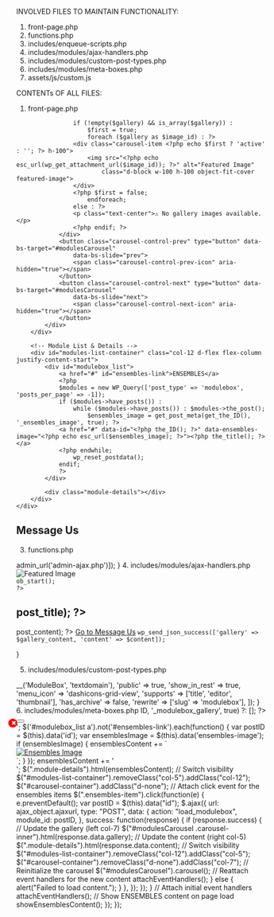 INVOLVED FILES TO MAINTAIN FUNCTIONALITY:
1. front-page.php
2. functions.php
3. includes/enqueue-scripts.php
4. includes/modules/ajax-handlers.php
5. includes/modules/custom-post-types.php
6. includes/modules/meta-boxes.php
7. assets/js/custom.js

CONTENTs OF ALL FILES:

1. front-page.php
<?php
get_header(); ?>

<div class="container-fluid h-100">
    <div class="row h-100">
        <!-- Gallery Section (Left) -->
        <div id="carousel-container" class="col-7 d-flex justify-content-center align-items-center vh-100 d-none">
            <div id="modulesCarousel" class="carousel slide h-100 w-100 pointer-event" data-bs-ride="carousel">
                <div class="carousel-inner h-100">
                    <?php
                    $gallery = get_post_meta(get_the_ID(), '_modulebox_gallery', true);
                    $gallery = maybe_unserialize($gallery); // Ensure correct format

                    if (!empty($gallery) && is_array($gallery)) :
                        $first = true;
                        foreach ($gallery as $image_id) : ?>
                    <div class="carousel-item <?php echo $first ? 'active' : ''; ?> h-100">
                        <img src="<?php echo esc_url(wp_get_attachment_url($image_id)); ?>" alt="Featured Image"
                            class="d-block w-100 h-100 object-fit-cover featured-image">
                    </div>
                    <?php $first = false;
                        endforeach;
                    else : ?>
                    <p class="text-center">⚠ No gallery images available.</p>
                    <?php endif; ?>
                </div>
                <button class="carousel-control-prev" type="button" data-bs-target="#modulesCarousel"
                    data-bs-slide="prev">
                    <span class="carousel-control-prev-icon" aria-hidden="true"></span>
                </button>
                <button class="carousel-control-next" type="button" data-bs-target="#modulesCarousel"
                    data-bs-slide="next">
                    <span class="carousel-control-next-icon" aria-hidden="true"></span>
                </button>
            </div>
        </div>

        <!-- Module List & Details -->
        <div id="modules-list-container" class="col-12 d-flex flex-column justify-content-start">
            <div id="modulebox_list">
                <a href="#" id="ensembles-link">ENSEMBLES</a>
                <?php
                $modules = new WP_Query(['post_type' => 'modulebox', 'posts_per_page' => -1]);
                if ($modules->have_posts()) :
                    while ($modules->have_posts()) : $modules->the_post(); 
                        $ensembles_image = get_post_meta(get_the_ID(), '_ensembles_image', true); ?>
                <a href="#" data-id="<?php the_ID(); ?>" data-ensembles-image="<?php echo esc_url($ensembles_image); ?>"><?php the_title(); ?></a>
                <?php endwhile;
                    wp_reset_postdata();
                endif;
                ?>
            </div>

            <div class="module-details"></div>
        </div>
    </div>
</div>

<div class="container text-center py-4">
    <h2 class="display-5">Message Us</h2>
    <div class="d-flex justify-content-center">
        <div id="message-us">
            <?php echo do_shortcode('[contact-form-7 id="235e694" title="message-us"]'); ?>
        </div>
    </div>
</div>

<script>
jQuery(document).ready(function($) {
    function attachEventHandlers() {
        // Handle 'Go to Message Us' button click
        $(".go-to-message-us").off("click").on("click", function() {
            var postTitle = $(this).data("title");
            $("#post-title").val(postTitle);
            $("#your-subject").val(postTitle);
        });

        // Handle "ENSEMBLES" link click
        $("#ensembles-link").on("click", function(e) {
            e.preventDefault();
            showEnsemblesContent();
        });

        // Handle module link click
        $("#modulebox_list a").not("#ensembles-link").click(function(e) {
            e.preventDefault();
            var postID = $(this).data("id");

            $.ajax({
                url: ajax_object.ajaxurl,
                type: "POST",
                data: {
                    action: "load_modulebox",
                    module_id: postID,
                },
                success: function(response) {
                    if (response.success) {
                        // Update the gallery (left col-7)
                        $("#modulesCarousel .carousel-inner").html(response.data.gallery);

                        // Update the content (right col-5)
                        $(".module-details").html(response.data.content);

                        // Switch visibility
                        $("#modules-list-container").removeClass("col-12").addClass("col-5");
                        $("#carousel-container").removeClass("d-none").addClass("col-7");

                        // Reinitialize the carousel
                        $("#modulesCarousel").carousel();

                        // Reattach event handlers for the new content
                        attachEventHandlers();
                    } else {
                        alert("Failed to load content.");
                    }
                },
            });
        });
    }

    function showEnsemblesContent() {
        var ensemblesContent = '<div class="container"><div class="row">';
        $('#modulebox_list a').not('#ensembles-link').each(function() {
            var postID = $(this).data('id');
            var ensemblesImage = $(this).data('ensembles-image');
            if (ensemblesImage) {
                ensemblesContent += `
                    <div class="col-12 col-md-6 col-lg-4">
                        <a href="#" data-id="${postID}" class="ensembles-item">
                            <img src="${ensemblesImage}" class="img-fluid" alt="Ensembles Image">
                        </a>
                    </div>
                `;
            }
        });
        ensemblesContent += '</div></div>';
        $(".module-details").html(ensemblesContent);

        // Switch visibility
        $("#modules-list-container").removeClass("col-5").addClass("col-12");
        $("#carousel-container").addClass("d-none");

        // Attach click event for the ensembles items
        $(".ensembles-item").click(function(e) {
            e.preventDefault();
            var postID = $(this).data("id");
            $.ajax({
                url: ajax_object.ajaxurl,
                type: "POST",
                data: {
                    action: "load_modulebox",
                    module_id: postID,
                },
                success: function(response) {
                    if (response.success) {
                        // Update the gallery (left col-7)
                        $("#modulesCarousel .carousel-inner").html(response.data.gallery);

                        // Update the content (right col-5)
                        $(".module-details").html(response.data.content);

                        // Switch visibility
                        $("#modules-list-container").removeClass("col-12").addClass("col-5");
                        $("#carousel-container").removeClass("d-none").addClass("col-7");

                        // Reinitialize the carousel
                        $("#modulesCarousel").carousel();

                        // Reattach event handlers for the new content
                        attachEventHandlers();
                    } else {
                        alert("Failed to load content.");
                    }
                },
            });
        });
    }

    // Attach initial event handlers
    attachEventHandlers();

    // Show ENSEMBLES content on page load
    showEnsemblesContent();
});
</script>

<?php
get_footer();
?>
   
3. functions.php
<?php

/**
 * @package Bootscore Child
 *
 * @version 6.0.0
 */

// Exit if accessed directly
defined('ABSPATH') || exit;

// Enqueue scripts and styles
require_once get_stylesheet_directory() . '/includes/enqueue-scripts.php';

// Include additional files from the modules directory
foreach (glob(get_stylesheet_directory() . '/includes/modules/*.php') as $file) {
  require_once $file;
}

4. includes/enqueue-scripts.php
<?php

add_action('wp_enqueue_scripts', 'bootscore_child_enqueue_styles');
function bootscore_child_enqueue_styles()
{
    $theme_dir = get_stylesheet_directory_uri();
    $theme_path = get_stylesheet_directory();

    // Enqueue styles
    wp_enqueue_style('main', "$theme_dir/assets/css/main.css", ['parent-style'], date('YmdHi', filemtime("$theme_path/assets/css/main.css")));
    wp_enqueue_style('parent-style', get_template_directory_uri() . '/style.css');
    wp_enqueue_style('lightbox-css', "$theme_dir/assets/css/styles.css");

    // Enqueue scripts
    wp_enqueue_script('custom-js', "$theme_dir/assets/js/custom.js", ['jquery'], date('YmdHi', filemtime("$theme_path/assets/js/custom.js")), true);
    wp_enqueue_script('lightbox-js', "$theme_dir/assets/js/scripts.js", ['jquery'], null, true);
}

/**
 * Enqueue AJAX script for Modulebox
 */
add_action('wp_enqueue_scripts', 'enqueue_ajax_script');
function enqueue_ajax_script()
{
    wp_enqueue_script('modulebox-ajax', get_stylesheet_directory_uri() . '/js/modulebox-ajax.js', ['jquery'], null, true);
    wp_localize_script('modulebox-ajax', 'ajax_object', ['ajaxurl' => admin_url('admin-ajax.php')]);
}

4. includes/modules/ajax-handlers.php
<?php

// AJAX Handler for Content Update
add_action('wp_ajax_load_modulebox', 'load_modulebox_content');
add_action('wp_ajax_nopriv_load_modulebox', 'load_modulebox_content');
function load_modulebox_content()
{
    if (!isset($_POST['module_id']) || !is_numeric($_POST['module_id'])) {
        wp_send_json_error('Invalid request.');
    }

    $post_id = intval($_POST['module_id']);
    $post = get_post($post_id);

    if (!$post) {
        wp_send_json_error('Module not found.');
    }

    // Fetch the gallery images
    $gallery = get_post_meta($post_id, '_modulebox_gallery', true);
    $gallery = maybe_unserialize($gallery);

    ob_start();
    if (!empty($gallery) && is_array($gallery)) :
        $first = true;
        foreach ($gallery as $image_id) : ?>
<div class="carousel-item <?php echo $first ? 'active' : ''; ?>">
    <img src="<?php echo esc_url(wp_get_attachment_url($image_id)); ?>" alt="Featured Image"
        class="d-block w-100 h-100 object-fit-cover featured-image">
</div>
<?php
            $first = false;
        endforeach;
    endif;
    $gallery_content = ob_get_clean();

    ob_start();
    ?>
<h2><?php echo esc_html($post->post_title); ?></h2>
<?php echo apply_filters('the_content', $post->post_content); ?>
<?php if (has_post_thumbnail($post_id)) : ?>
<a href="<?php echo esc_url(wp_get_attachment_url(get_post_thumbnail_id($post_id))); ?>" class="featured-image">
    <?php echo get_the_post_thumbnail($post_id, 'full'); ?>
</a>
<?php endif; ?>
<a href="#message-us" class="btn btn-dark mt-3" data-title="<?php echo esc_attr($post->post_title); ?>">Go to Message
    Us</a>
<?php
    $content = ob_get_clean();

    wp_send_json_success(['gallery' => $gallery_content, 'content' => $content]);
}

5. includes/modules/custom-post-types.php
<?php

// Register MODULEBOX Custom Post Type
add_action('init', 'register_modulebox_cpt');
function register_modulebox_cpt()
{
  register_post_type('modulebox', [
    'label'         => __('ModuleBox', 'textdomain'),
    'public'        => true,
    'show_in_rest'  => true,
    'menu_icon'     => 'dashicons-grid-view',
    'supports'      => ['title', 'editor', 'thumbnail'],
    'has_archive'   => false,
    'rewrite'       => ['slug' => 'modulebox'],
  ]);
}

6. includes/modules/meta-boxes.php
<?php

// Add Gallery Functionality in the Editor
add_action('add_meta_boxes', 'modulebox_gallery_meta_box');
function modulebox_gallery_meta_box()
{
    add_meta_box('modulebox_gallery', __('Module Gallery', 'textdomain'), 'modulebox_gallery_callback', 'modulebox', 'normal', 'high');
}

function modulebox_gallery_callback($post)
{
    wp_nonce_field('modulebox_gallery_nonce', 'modulebox_gallery_nonce_field');
    $gallery = get_post_meta($post->ID, '_modulebox_gallery', true) ?: [];
?>
<div id="modulebox-gallery-container">
    <?php foreach ($gallery as $image_id) : ?>
    <div class="gallery-image">
        <?php echo wp_get_attachment_image($image_id, 'thumbnail'); ?>
        <input type="hidden" name="modulebox_gallery[]" value="<?php echo esc_attr($image_id); ?>">
        <button class="remove-image">✖</button>
    </div>
    <?php endforeach; ?>
</div>
<button id="add-gallery-images" class="button"><?php _e('Add the Gallery', 'textdomain'); ?></button>

<script>
jQuery(document).ready(function($) {
    let frame;
    $('#add-gallery-images').on('click', function(e) {
        e.preventDefault();
        if (frame) frame.open();
        frame = wp.media({
            title: '<?php _e('Select Images', 'textdomain'); ?>',
            multiple: true,
            library: {
                type: 'image'
            }
        }).on('select', function() {
            let images = frame.state().get('selection').toJSON();
            images.forEach(image => {
                $('#modulebox-gallery-container').append(`
                    <div class="gallery-image">
                        <img src="${image.sizes.thumbnail.url}" />
                        <input type="hidden" name="modulebox_gallery[]" value="${image.id}">
                        <button class="remove-image">✖</button>
                    </div>
                `);
            });
        }).open();
    });

    $(document).on('click', '.remove-image', function(e) {
        e.preventDefault();
        $(this).closest('.gallery-image').remove();
    });
});
</script>

<style>
.gallery-image {
    display: inline-block;
    margin: 5px;
    position: relative;
}

.remove-image {
    position: absolute;
    top: 3px;
    right: 3px;
    background: red;
    color: white;
    border: none;
    cursor: pointer;
    font-size: 12px;
    width: 18px;
    height: 18px;
    border-radius: 50%;
}
</style>
<?php
}

add_action('save_post', 'save_modulebox_gallery');
function save_modulebox_gallery($post_id)
{
    if (!isset($_POST['modulebox_gallery_nonce_field']) || !wp_verify_nonce($_POST['modulebox_gallery_nonce_field'], 'modulebox_gallery_nonce')) return;
    if (defined('DOING_AUTOSAVE') && DOING_AUTOSAVE) return;
    if (!current_user_can('edit_post', $post_id)) return;

    update_post_meta($post_id, '_modulebox_gallery', isset($_POST['modulebox_gallery']) ? array_map('intval', $_POST['modulebox_gallery']) : []);
}

8. assets/js/custom.js
document.addEventListener("DOMContentLoaded", function () {
  jQuery(document).ready(function ($) {
    function attachEventHandlers() {
      // Handle 'Go to Message Us' button click
      $(".go-to-message-us")
        .off("click")
        .on("click", function () {
          var postTitle = $(this).data("title");
          $("#post-title").val(postTitle);
          $("#your-subject").val(postTitle);
        });

      // Handle "ENSEMBLES" link click
      $("#ensembles-link").on("click", function(e) {
        e.preventDefault();
        showEnsemblesContent();
      });

      // Handle module link click
      $("#modulebox_list a").not("#ensembles-link").click(function (e) {
        e.preventDefault();
        var postID = $(this).data("id");

        $.ajax({
          url: ajax_object.ajaxurl,
          type: "POST",
          data: {
            action: "load_modulebox",
            module_id: postID,
          },
          success: function (response) {
            if (response.success) {
              // Update the gallery (left col-7)
              $("#modulesCarousel .carousel-inner").html(response.data.gallery);

              // Update the content (right col-5)
              $(".module-details").html(response.data.content);

              // Switch visibility
              $("#modules-list-container").removeClass("col-12").addClass("col-5");
              $("#carousel-container").removeClass("d-none").addClass("col-7");

              // Reinitialize the carousel
              $("#modulesCarousel").carousel();

              // Reattach event handlers for the new content
              attachEventHandlers();
            } else {
              alert("Failed to load content.");
            }
          },
        });
      });
    }

    function showEnsemblesContent() {
      var ensemblesContent = '<div class="container"><div class="row">';
      $('#modulebox_list a').not('#ensembles-link').each(function() {
        var postID = $(this).data('id');
        var ensemblesImage = $(this).data('ensembles-image');
        if (ensemblesImage) {
          ensemblesContent += `
            <div class="col-12 col-md-6 col-lg-4">
              <a href="#" data-id="${postID}" class="ensembles-item">
                <img src="${ensemblesImage}" class="img-fluid" alt="Ensembles Image">
              </a>
            </div>
          `;
        }
      });
      ensemblesContent += '</div></div>';
      $(".module-details").html(ensemblesContent);

      // Switch visibility
      $("#modules-list-container").removeClass("col-5").addClass("col-12");
      $("#carousel-container").addClass("d-none");

      // Attach click event for the ensembles items
      $(".ensembles-item").click(function(e) {
        e.preventDefault();
        var postID = $(this).data("id");
        $.ajax({
          url: ajax_object.ajaxurl,
          type: "POST",
          data: {
            action: "load_modulebox",
            module_id: postID,
          },
          success: function(response) {
            if (response.success) {
              // Update the gallery (left col-7)
              $("#modulesCarousel .carousel-inner").html(response.data.gallery);

              // Update the content (right col-5)
              $(".module-details").html(response.data.content);

              // Switch visibility
              $("#modules-list-container").removeClass("col-12").addClass("col-5");
              $("#carousel-container").removeClass("d-none").addClass("col-7");

              // Reinitialize the carousel
              $("#modulesCarousel").carousel();

              // Reattach event handlers for the new content
              attachEventHandlers();
            } else {
              alert("Failed to load content.");
            }
          },
        });
      });
    }

    // Attach initial event handlers
    attachEventHandlers();

    // Show ENSEMBLES content on page load
    showEnsemblesContent();
  });
});


   
